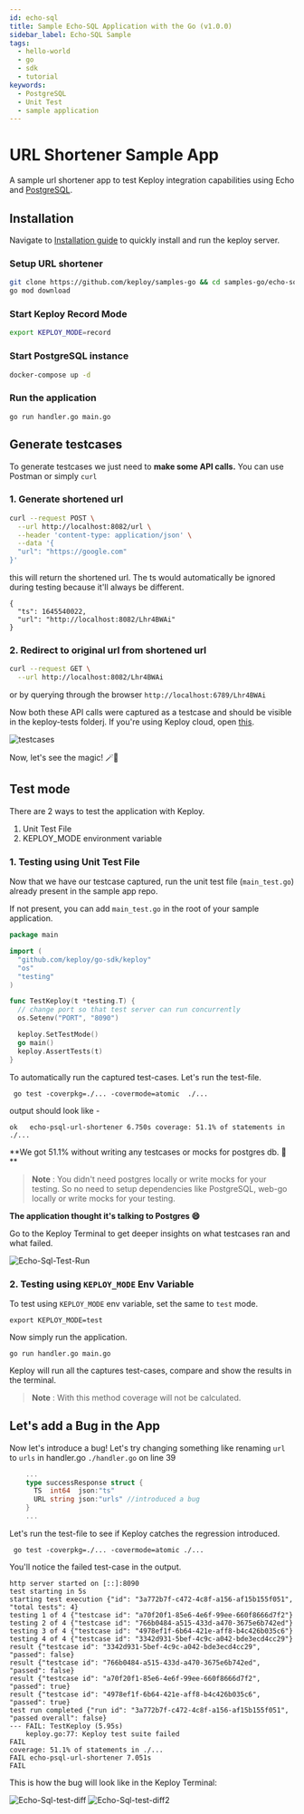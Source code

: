 ```yaml
---
id: echo-sql
title: Sample Echo-SQL Application with the Go (v1.0.0)
sidebar_label: Echo-SQL Sample
tags:
  - hello-world
  - go
  - sdk
  - tutorial
keywords:
  - PostgreSQL
  - Unit Test
  - sample application
---
```


# URL Shortener Sample App

A sample url shortener app to test Keploy integration capabilities using Echo and [PostgreSQL](https://www.postgresql.org/).

## Installation

Navigate to [Installation guide](../../server/server-installation.md) to quickly install and run the keploy server.

### Setup URL shortener

```bash
git clone https://github.com/keploy/samples-go && cd samples-go/echo-sql
go mod download
```

### Start Keploy Record Mode

```bash
export KEPLOY_MODE=record
```

### Start PostgreSQL instance

```bash
docker-compose up -d
```

### Run the application

```shell
go run handler.go main.go
```

## Generate testcases

To generate testcases we just need to **make some API calls.** You can use Postman or simply `curl`

### 1. Generate shortened url

```bash
curl --request POST \
  --url http://localhost:8082/url \
  --header 'content-type: application/json' \
  --data '{
  "url": "https://google.com"
}'
```

this will return the shortened url. The ts would automatically be ignored during testing because it'll always be different.

```
{
  "ts": 1645540022,
  "url": "http://localhost:8082/Lhr4BWAi"
}
```

### 2. Redirect to original url from shortened url

```bash
curl --request GET \
  --url http://localhost:8082/Lhr4BWAi
```

or by querying through the browser `http://localhost:6789/Lhr4BWAi`

Now both these API calls were captured as a testcase and should be visible in the keploy-tests folderj.
If you're using Keploy cloud, open [this](https://app.keploy.io/).

![testcases](/img/Echo-Sql-test-cases.png)

Now, let's see the magic! 🪄💫

## Test mode

There are 2 ways to test the application with Keploy.

1. Unit Test File
2. KEPLOY_MODE environment variable

### 1. Testing using Unit Test File

Now that we have our testcase captured, run the unit test file (`main_test.go`) already present in the sample app repo.

If not present, you can add `main_test.go` in the root of your sample application.

```go
package main

import (
  "github.com/keploy/go-sdk/keploy"
  "os"
  "testing"
)

func TestKeploy(t *testing.T) {
  // change port so that test server can run concurrently
  os.Setenv("PORT", "8090")

  keploy.SetTestMode()
  go main()
  keploy.AssertTests(t)
}
```

To automatically run the captured test-cases. Let's run the test-file.

```shell
 go test -coverpkg=./... -covermode=atomic  ./...
```

output should look like -

```shell
ok   echo-psql-url-shortener 6.750s coverage: 51.1% of statements in ./...
```

**We got 51.1% without writing any testcases or mocks for postgres db. 🎉 **

> **Note** : You didn't need postgres locally or write mocks for your testing.
> So no need to setup dependencies like PostgreSQL, web-go locally or write mocks for your testing.

**The application thought it's talking to Postgres 😄**

Go to the Keploy Terminal to get deeper insights on what testcases ran and what failed.

![Echo-Sql-Test-Run](/img/Echo-Sql-test-run.png)

### 2. Testing using `KEPLOY_MODE` Env Variable

To test using `KEPLOY_MODE` env variable, set the same to `test` mode.

```
export KEPLOY_MODE=test
```

Now simply run the application.

```shell
go run handler.go main.go
```

Keploy will run all the captures test-cases, compare and show the results in the terminal.

> **Note** : With this method coverage will not be calculated.

## Let's add a Bug in the App

Now let's introduce a bug! Let's try changing something like renaming `url` to `urls` in handler.go `./handler.go` on line 39

```go
    ...
    type successResponse struct {
      TS  int64  json:"ts"
      URL string json:"urls" //introduced a bug
    }
	...
```

Let's run the test-file to see if Keploy catches the regression introduced.

` go test -coverpkg=./... -covermode=atomic ./...`

You'll notice the failed test-case in the output.

```shell
http server started on [::]:8090
test starting in 5s
starting test execution {"id": "3a772b7f-c472-4c8f-a156-af15b155f051", "total tests": 4}
testing 1 of 4 {"testcase id": "a70f20f1-85e6-4e6f-99ee-660f8666d7f2"}
testing 2 of 4 {"testcase id": "766b0484-a515-433d-a470-3675e6b742ed"}
testing 3 of 4 {"testcase id": "4978ef1f-6b64-421e-aff8-b4c426b035c6"}
testing 4 of 4 {"testcase id": "3342d931-5bef-4c9c-a042-bde3ecd4cc29"}
result {"testcase id": "3342d931-5bef-4c9c-a042-bde3ecd4cc29", "passed": false}
result {"testcase id": "766b0484-a515-433d-a470-3675e6b742ed", "passed": false}
result {"testcase id": "a70f20f1-85e6-4e6f-99ee-660f8666d7f2", "passed": true}
result {"testcase id": "4978ef1f-6b64-421e-aff8-b4c426b035c6", "passed": true}
test run completed {"run id": "3a772b7f-c472-4c8f-a156-af15b155f051", "passed overall": false}
--- FAIL: TestKeploy (5.95s)
    keploy.go:77: Keploy test suite failed
FAIL
coverage: 51.1% of statements in ./...
FAIL echo-psql-url-shortener 7.051s
FAIL
```

This is how the bug will look like in the Keploy Terminal:

![Echo-Sql-test-diff](/img/Echo-Sql-test-diff.png)
![Echo-Sql-test-diff2](/img/Echo-Sql-test-diff2.png)
